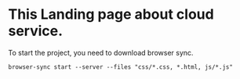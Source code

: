 # This Landing page about cloud service.
To start the project, you need to download browser sync.
```
browser-sync start --server --files "css/*.css, *.html, js/*.js"
```